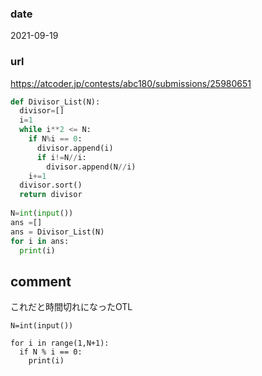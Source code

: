 ### date

2021-09-19

### url
https://atcoder.jp/contests/abc180/submissions/25980651


```python
def Divisor_List(N):
  divisor=[]
  i=1
  while i**2 <= N:
    if N%i == 0:
      divisor.append(i)
      if i!=N//i:
        divisor.append(N//i)
    i+=1
  divisor.sort()
  return divisor
 
N=int(input())
ans =[]
ans = Divisor_List(N)
for i in ans:
  print(i)

```

## comment
これだと時間切れになったOTL

```
N=int(input())
 
for i in range(1,N+1):
  if N % i == 0:
    print(i)
```
